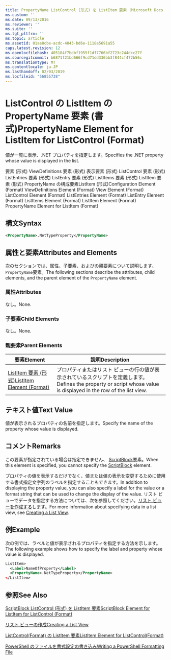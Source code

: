 ```yaml
---
title: PropertyName ListControl (形式) を ListItem 要素 |Microsoft Docs
ms.custom: ''
ms.date: 09/13/2016
ms.reviewer: ''
ms.suite: ''
ms.tgt_pltfrm: ''
ms.topic: article
ms.assetid: 01ae8cbe-acdc-4043-bd6e-1118a5691a55
caps.latest.revision: 12
ms.openlocfilehash: 405184f7bdbf1955f1df7766bf2723c244dcc27f
ms.sourcegitcommit: b6871f21bd666f9cd71dd336bb3f844cf472b56c
ms.translationtype: MT
ms.contentlocale: ja-JP
ms.lasthandoff: 02/03/2019
ms.locfileid: "56855738"
---
```

# <a name="propertyname-element-for-listitem-for-listcontrol-format"></a><span data-ttu-id="58f5b-102">ListControl の ListItem の PropertyName 要素 (書式)</span><span class="sxs-lookup"><span data-stu-id="58f5b-102">PropertyName Element for ListItem for ListControl (Format)</span></span>

<span data-ttu-id="58f5b-103">値が一覧に表示、.NET プロパティを指定します。</span><span class="sxs-lookup"><span data-stu-id="58f5b-103">Specifies the .NET property whose value is displayed in the list.</span></span>

<span data-ttu-id="58f5b-104">要素 (形式) ViewDefinitions 要素 (形式) 表示要素 (形式) ListControl 要素 (形式) ListEntries 要素 (形式) ListEntry 要素 (形式) ListItems 要素 (形式) ListItem 要素 (形式) PropertyName の構成要素ListItem (形式)</span><span class="sxs-lookup"><span data-stu-id="58f5b-104">Configuration Element (Format) ViewDefinitions Element (Format) View Element (Format) ListControl Element (Format) ListEntries Element (Format) ListEntry Element (Format) ListItems Element (Format) ListItem Element (Format) PropertyName Element for ListItem (Format)</span></span>

## <a name="syntax"></a><span data-ttu-id="58f5b-105">構文</span><span class="sxs-lookup"><span data-stu-id="58f5b-105">Syntax</span></span>

```xml
<PropertyName>.NetTypeProperty</PropertyName>
```

## <a name="attributes-and-elements"></a><span data-ttu-id="58f5b-106">属性と要素</span><span class="sxs-lookup"><span data-stu-id="58f5b-106">Attributes and Elements</span></span>

<span data-ttu-id="58f5b-107">次のセクションでは、属性、子要素、およびの親要素について説明します、`PropertyName`要素。</span><span class="sxs-lookup"><span data-stu-id="58f5b-107">The following sections describe the attributes, child elements, and the parent element of the `PropertyName` element.</span></span>

### <a name="attributes"></a><span data-ttu-id="58f5b-108">属性</span><span class="sxs-lookup"><span data-stu-id="58f5b-108">Attributes</span></span>

<span data-ttu-id="58f5b-109">なし。</span><span class="sxs-lookup"><span data-stu-id="58f5b-109">None.</span></span>

### <a name="child-elements"></a><span data-ttu-id="58f5b-110">子要素</span><span class="sxs-lookup"><span data-stu-id="58f5b-110">Child Elements</span></span>

<span data-ttu-id="58f5b-111">なし。</span><span class="sxs-lookup"><span data-stu-id="58f5b-111">None.</span></span>

### <a name="parent-elements"></a><span data-ttu-id="58f5b-112">親要素</span><span class="sxs-lookup"><span data-stu-id="58f5b-112">Parent Elements</span></span>

|<span data-ttu-id="58f5b-113">要素</span><span class="sxs-lookup"><span data-stu-id="58f5b-113">Element</span></span>|<span data-ttu-id="58f5b-114">説明</span><span class="sxs-lookup"><span data-stu-id="58f5b-114">Description</span></span>|
|-------------|-----------------|
|[<span data-ttu-id="58f5b-115">ListItem 要素 (形式)</span><span class="sxs-lookup"><span data-stu-id="58f5b-115">ListItem Element (Format)</span></span>](./listitem-element-for-listitems-for-listcontrol-format.md)|<span data-ttu-id="58f5b-116">プロパティまたはリスト ビューの行の値が表示されているスクリプトを定義します。</span><span class="sxs-lookup"><span data-stu-id="58f5b-116">Defines the property or script whose value is displayed in the row of the list view.</span></span>|

## <a name="text-value"></a><span data-ttu-id="58f5b-117">テキスト値</span><span class="sxs-lookup"><span data-stu-id="58f5b-117">Text Value</span></span>

<span data-ttu-id="58f5b-118">値が表示されるプロパティの名前を指定します。</span><span class="sxs-lookup"><span data-stu-id="58f5b-118">Specify the name of the property whose value is displayed.</span></span>

## <a name="remarks"></a><span data-ttu-id="58f5b-119">コメント</span><span class="sxs-lookup"><span data-stu-id="58f5b-119">Remarks</span></span>

<span data-ttu-id="58f5b-120">この要素が指定されている場合は指定できません、 [ScriptBlock](./scriptblock-element-for-listitem-for-listcontrol-format.md)要素。</span><span class="sxs-lookup"><span data-stu-id="58f5b-120">When this element is specified, you cannot specify the [ScriptBlock](./scriptblock-element-for-listitem-for-listcontrol-format.md) element.</span></span>

<span data-ttu-id="58f5b-121">プロパティの値を表示するだけでなく、値または値の表示を変更するために使用する書式指定文字列のラベルを指定することもできます。</span><span class="sxs-lookup"><span data-stu-id="58f5b-121">In addition to displaying the property value, you can also specify a label for the value or a format string that can be used to change the display of the value.</span></span> <span data-ttu-id="58f5b-122">リスト ビューでデータを指定する方法については、次を参照してください。[リスト ビューを作成する](./creating-a-list-view.md)します。</span><span class="sxs-lookup"><span data-stu-id="58f5b-122">For more information about specifying data in a list view, see [Creating a List View](./creating-a-list-view.md).</span></span>

## <a name="example"></a><span data-ttu-id="58f5b-123">例</span><span class="sxs-lookup"><span data-stu-id="58f5b-123">Example</span></span>

<span data-ttu-id="58f5b-124">次の例では、ラベルと値が表示されるプロパティを指定する方法を示します。</span><span class="sxs-lookup"><span data-stu-id="58f5b-124">The following example shows how to specify the label and property whose value is displayed.</span></span>

```xml
ListItem>
  <Label>NameOfProperty</Label>
  <PropertyName>.NetTypeProperty</PropertyName>
</ListItem>

```

## <a name="see-also"></a><span data-ttu-id="58f5b-125">参照</span><span class="sxs-lookup"><span data-stu-id="58f5b-125">See Also</span></span>

[<span data-ttu-id="58f5b-126">ScriptBlock ListControl (形式) を ListItem 要素</span><span class="sxs-lookup"><span data-stu-id="58f5b-126">ScriptBlock Element for ListItem for ListControl (Format)</span></span>](./scriptblock-element-for-listitem-for-listcontrol-format.md)

[<span data-ttu-id="58f5b-127">リスト ビューの作成</span><span class="sxs-lookup"><span data-stu-id="58f5b-127">Creating a List View</span></span>](./creating-a-list-view.md)

[<span data-ttu-id="58f5b-128">ListControl(Format) の ListItem 要素</span><span class="sxs-lookup"><span data-stu-id="58f5b-128">ListItem Element for ListControl(Format)</span></span>](./listitem-element-for-listitems-for-listcontrol-format.md)

[<span data-ttu-id="58f5b-129">PowerShell のファイルを書式設定の書き込み</span><span class="sxs-lookup"><span data-stu-id="58f5b-129">Writing a PowerShell Formatting File</span></span>](./writing-a-powershell-formatting-file.md)
